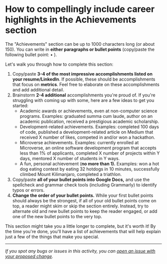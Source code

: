 # How to compellingly include career highlights in the Achievements section

The "Achievements" section can be up to 1000 characters long (or about 150). You can write in **either paragraphs or bullet points** (copy/paste the following bullet point: • ).

Let's walk you through how to complete this section:

1. Copy/paste **3-4 of the most impressive accomplishments listed on your resume/LinkedIn**. If possible, these should be accomplishments that focus on **metrics**. Feel free to elaborate on these accomplishments and add additional detail.
2. Brainstorm **2-4 additional** accomplishments you're proud of. If you're struggling with coming up with some, here are a few ideas to get you started:
    - Academic awards or achievements, even at non-computer science programs. Examples: graduated summa cum laude, author on an academic publication, received a prestigious academic scholarship.
    - Development-related achievements. Examples: completed 100 days of code, published a development-related article on Medium that received X number of likes, competed in and/or won a hackathon.
    - Microverse achievements. Examples: currently enrolled at Microverse, an online software development program that accepts less than 1% of applicants, completed X number of projects within Y days, mentored X number of students in Y ways.
    - A fun, personal achievement (**no more than 1).** Examples: won a hot dog eating contest by eating 32 hotdogs in 10 minutes, successfully climbed Mount Kilimanjaro, completed a triathlon.
3. Copy/paste **all of your bullet points into Google Docs,** and use the spellcheck and grammar check tools (including Grammarly) to identify typos or errors.
4. **Change the order of your bullet points.** While your first bullet points should always be the strongest, if all of your old bullet points come on top, a reader might skim or skip the section entirely. Instead, try to alternate old and new bullet points to keep the reader engaged, or add one of the new bullet points to the very top.

This section might take you a little longer to complete, but it's worth it! By the time you're done, you'll have a list of achievements that will help explain just a few of the things that make you special.


------

_If you spot any bugs or issues in this activity, you can [open an issue with your proposed change](https://github.com/microverseinc/curriculum-transversal-skills/blob/main/git-github/articles/open_issue.md)._
